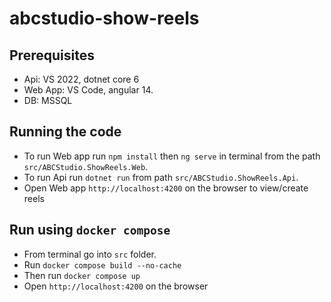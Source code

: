 # abcstudio-show-reels

## Prerequisites
* Api: VS 2022, dotnet core 6
* Web App: VS Code, angular 14.
* DB: MSSQL

## Running the code
* To run Web app run `npm install` then `ng serve` in terminal from the path `src/ABCStudio.ShowReels.Web`.
* To run Api run `dotnet run` from path `src/ABCStudio.ShowReels.Api`.
* Open Web app `http://localhost:4200` on the browser to view/create reels

## Run using `docker compose`
* From terminal go into `src` folder.
* Run `docker compose build --no-cache` 
* Then run `docker compose up` 
* Open `http://localhost:4200` on the browser